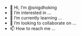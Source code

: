 - 👋 Hi, I’m @snigdhoking
- 👀 I’m interested in ...
- 🌱 I’m currently learning ...
- 💞️ I’m looking to collaborate on ...
- 📫 How to reach me ...

<!---
snigdhoking/snigdhoking is a ✨ special ✨ repository because its `README.md` (this file) appears on your GitHub profile.
You can click the Preview link to take a look at your changes.
--->
